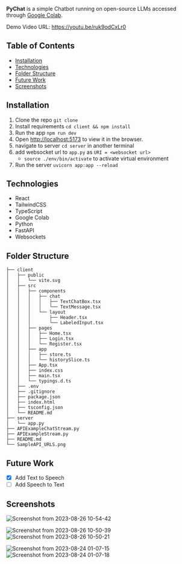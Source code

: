 **PyChat** is a simple Chatbot running on open-source LLMs accessed through [Google Colab](https://colab.research.google.com/drive/1BkL7zYVYtn0JPYKMPJ0tJmK-zMtINx0P?usp=sharing&authuser=1#scrollTo=T6oyrr4X0wc2). 

Demo Video URL: https://youtu.be/ruk9odCxLr0

## Table of Contents
- [Installation](#installation)
- [Technologies](#technologies)
- [Folder Structure](#folder-structure)
- [Future Work](#future-work)
- [Screenshots](#screenshots)

## Installation
1. Clone the repo
   ```git clone```
2. Install requirements
    ```cd client && npm install```
3. Run the app
    ```npm run dev```
4. Open [http://localhost:5173](http://localhost:5173) to view it in the browser.
5. navigate to server `cd server` in another terminal
6. add websocket url to `app.py` as `URI = <websocket url>`
    - `source ./env/bin/activate` to activate virtual environment
6. Run the server `uvicorn app:app --reload`

## Technologies
- React
- TailwindCSS
- TypeScript
- Google Colab
- Python
- FastAPI
- Websockets

## Folder Structure
```
├── client
│   ├── public
│   │   └── vite.svg
│   ├── src
│   │   ├── components
│   │   │   ├── chat
│   │   │   │   ├── TextChatBox.tsx
│   │   │   │   └── TextMessage.tsx
│   │   │   └── layout
│   │   │       ├── Header.tsx
│   │   │       └── LabeledInput.tsx
│   │   ├── pages
│   │   │   ├── Home.tsx
│   │   │   ├── Login.tsx
│   │   │   └── Register.tsx
│   │   ├── app
│   │   │   ├── store.ts
│   │   │   └── historySlice.ts
│   │   ├── App.tsx
│   │   ├── index.css
│   │   ├── main.tsx
│   │   └── typings.d.ts
│   ├── .env
│   ├── .gitignore
│   ├── package.json
│   ├── index.html
│   ├── tsconfig.json
│   └── README.md
├── server
│   └── app.py
├── APIExampleChatStream.py
├── APIExampleStream.py
├── README.md
└── SampleAPI_URLS.png
```

## Future Work
- [x] Add Text to Speech
- [ ] Add Speech to Text

## Screenshots
![Screenshot from 2023-08-26 10-54-42](https://github.com/singwithaashish/pychat-private/assets/52033403/4c407d7f-9602-4ae3-aa8d-391bea1b41af)

![Screenshot from 2023-08-26 10-50-39](https://github.com/singwithaashish/pychat-private/assets/52033403/81e9d3e1-0697-4560-92fd-e6478f483f23)
![Screenshot from 2023-08-26 10-50-21](https://github.com/singwithaashish/pychat-private/assets/52033403/3d8e910b-a64b-41e2-b04d-09a4b625d211)


![Screenshot from 2023-08-24 01-07-15](https://github.com/singwithaashish/pychat-private/assets/52033403/bfa8865b-68d3-4171-88d2-b79a669951ff)
![Screenshot from 2023-08-24 01-07-18](https://github.com/singwithaashish/pychat-private/assets/52033403/db5ba4f2-3e65-4947-afdf-38f0bb9d4103)




